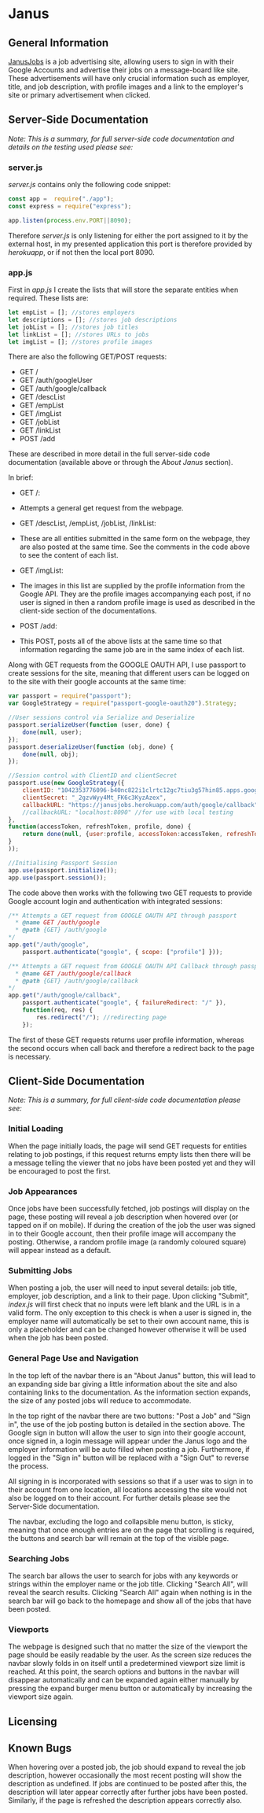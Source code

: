 # Janus


## General Information
[JanusJobs](https://pip.pypa.io/en/stable/) is a job advertising site, allowing users to sign in with their Google Accounts and advertise their jobs on a message-board like site. These advertisements will have only crucial information such as employer, title, and job description, with profile images and a link to the employer's site or primary advertisement when clicked.

## Server-Side Documentation
*Note: This is a summary, for full server-side code documentation and details on the testing used please see:*

### server.js
*server.js* contains only the following code snippet:
``` javascript
const app =  require("./app");
const express = require("express");

app.listen(process.env.PORT||8090);
```
Therefore *server.js* is only listening for either the port assigned to it by the external host, in my presented application this port is therefore provided by *herokuapp*, or if not then the local port 8090.

### app.js
First in *app.js* I create the lists that will store the separate entities when required. These lists are:
``` javascript
let empList = []; //stores employers
let descriptions = []; //stores job descriptions
let jobList = []; //stores job titles
let linkList = []; //stores URLs to jobs
let imgList = []; //stores profile images
```
There are also the following GET/POST requests:
 * GET /
 * GET /auth/googleUser
 * GET /auth/google/callback
 * GET /descList
 * GET /empList
 * GET /imgList
 * GET /jobList
 * GET /linkList
 * POST /add

These are described in more detail in the full server-side code documentation (available above or through the *About Janus* section).

In brief:
 * GET /:
  * Attempts a general get request from the webpage.


 * GET /descList, /empList, /jobList, /linkList:
  * These are all entities submitted in the same form on the webpage, they are also posted at the same time. See the comments in the code above to see the content of each list.


 * GET /imgList:
  * The images in this list are supplied by the profile information from the Google API. They are the profile images accompanying each post, if no user is signed in then a random profile image is used as described in the client-side section of the documentations.


 * POST /add:
  * This POST, posts all of the above lists at the same time so that information regarding the same job are in the same index of each list.


Along with GET requests from the GOOGLE OAUTH API, I use passport to create sessions for the site, meaning that different users can be logged on to the site with their google accounts at the same time:
``` javascript
var passport = require("passport");
var GoogleStrategy = require("passport-google-oauth20").Strategy;

//User sessions control via Serialize and Deserialize
passport.serializeUser(function (user, done) {
	done(null, user);
});
passport.deserializeUser(function (obj, done) {
	done(null, obj);
});

//Session control with ClientID and clientSecret
passport.use(new GoogleStrategy({
	clientID: "1042353776096-b40nc822i1clrtc12gc7tiu3g57hin85.apps.googleusercontent.com",
	clientSecret: "_2gzvWyy4Mt_FK6c3KyzAzex",
	callbackURL: "https://janusjobs.herokuapp.com/auth/google/callback"
	//callbackURL: "localhost:8090" //for use with local testing
},
function(accessToken, refreshToken, profile, done) {
	return done(null, {user:profile, accessToken:accessToken, refreshToken:refreshToken});
}
));

//Initialising Passport Session
app.use(passport.initialize());
app.use(passport.session());
```

The code above then works with the following two GET requests to provide Google account login and authentication with integrated sessions:
``` javascript
/** Attempts a GET request from GOOGLE OAUTH API through passport
  * @name GET /auth/google
  * @path {GET} /auth/google
*/
app.get("/auth/google",
	passport.authenticate("google", { scope: ["profile"] }));

/** Attempts a GET request from GOOGLE OAUTH API Callback through passport
  * @name GET /auth/google/callback
  * @path {GET} /auth/google/callback
*/
app.get("/auth/google/callback",
	passport.authenticate("google", { failureRedirect: "/" }),
	function(req, res) {
		res.redirect("/"); //redirecting page
	});
```
The first of these GET requests returns user profile information, whereas the second occurs when call back and therefore a redirect back to the page is necessary.

## Client-Side Documentation
*Note: This is a summary, for full client-side code documentation please see:*

### Initial Loading
When the page initially loads, the page will send GET requests for entities relating to job postings, if this request returns empty lists then there will be a message telling the viewer that no jobs have been posted yet and they will be encouraged to post the first.

### Job Appearances
Once jobs have been successfully fetched, job postings will display on the page, these posting will reveal a job description when hovered over (or tapped on if on mobile). If during the creation of the job the user was signed in to their Google account, then their profile image will accompany the posting. Otherwise, a random profile image (a randomly coloured square) will appear instead as a default.

### Submitting Jobs
When posting a job, the user will need to input several details: job title, employer, job description, and a link to their page. Upon clicking "Submit", *index.js* will first check that no inputs were left blank and the URL is in a valid form. The only exception to this check is when a user is signed in, the employer name will automatically be set to their own account name, this is only a placeholder and can be changed however otherwise it will be used when the job has been posted.

### General Page Use and Navigation
In the top left of the navbar there is an "About Janus" button, this will lead to an expanding side bar giving a little information about the site and also containing links to the documentation. As the information section expands, the size of any posted jobs will reduce to accommodate.

In the top right of the navbar there are two buttons: "Post a Job" and "Sign in", the use of the job posting button is detailed in the section above. The Google sign in button will allow the user to sign into their google account, once signed in, a login message will appear under the Janus logo and the employer information will be auto filled when posting a job. Furthermore, if logged in the "Sign in" button will be replaced with a "Sign Out" to reverse the process.

All signing in is incorporated with sessions so that if a user was to sign in to their account from one location, all locations accessing the site would not also be logged on to their account. For further details please see the Server-Side documentation.

The navbar, excluding the logo and collapsible menu button, is sticky, meaning that once enough entries are on the page that scrolling is required, the buttons and search bar will remain at the top of the visible page.

### Searching Jobs
The search bar allows the user to search for jobs with any keywords or strings within the employer name or the job title. Clicking "Search All", will reveal the search results. Clicking "Search All" again when nothing is in the search bar will go back to the homepage and show all of the jobs that have been posted.

### Viewports
The webpage is designed such that no matter the size of the viewport the page should be easily readable by the user. As the screen size reduces the navbar slowly folds in on itself until a predetermined viewport size limit is reached. At this point, the search options and buttons in the navbar will disappear automatically and can be expanded again either manually by pressing the expand burger menu button or automatically by increasing the viewport size again.

## Licensing


## Known Bugs
When hovering over a posted job, the job should expand to reveal the job description, however occasionally the most recent posting will show the description as undefined. If jobs are continued to be posted after this, the description will later appear correctly after further jobs have been posted. Similarly, if the page is refreshed the description appears correctly also.
